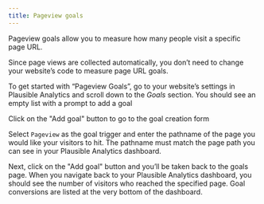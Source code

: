 ```yaml
---
title: Pageview goals
--- 
```


Pageview goals allow you to measure how many people visit a specific page URL.

Since page views are collected automatically, you don’t need to change your website’s code to measure page URL goals.

To get started with “Pageview Goals”, go to your website’s settings in Plausible Analytics and scroll down to the *Goals* section. You should see an empty list with a prompt to add a goal

Click on the "Add goal" button to go to the goal creation form

Select `Pageview` as the goal trigger and enter the pathname of the page you would like your visitors to hit. The pathname must match the page path you can see in your Plausible Analytics dashboard.

Next, click on the "Add goal" button and you’ll be taken back to the goals page. When you navigate back to your Plausible Analytics dashboard, you should see the number of visitors who reached the specified page. Goal conversions are listed at the very bottom of the dashboard.
